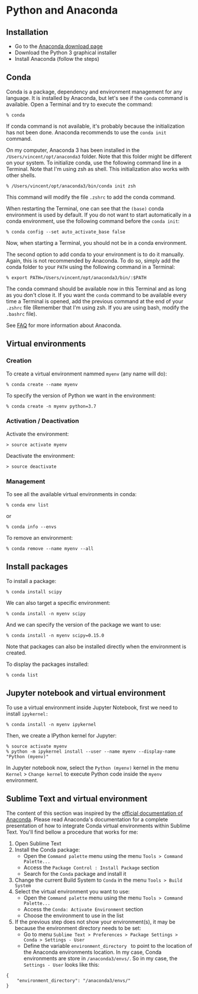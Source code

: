 # Python and Anaconda


## Installation

- Go to the [Anaconda download page](https://www.anaconda.com/distribution)
- Download the Python 3 graphical installer
- Install Anaconda (follow the steps)


## Conda

Conda is a package, dependency and environment management for any language. It is installed by Anaconda, but let's see if the `conda` command is available. Open a Terminal and try to execute the command:

```
% conda
```

If conda command is not available, it's probably because the initialization has not been done. Anaconda recommends to use the `conda init` command.

On my computer, Anaconda 3 has been installed in the `/Users/vincent/opt/anaconda3` folder. Note that this folder might be different on your system. To initialize conda, use the following command line in a Terminal. Note that I'm using zsh as shell. This initialization also works with other shells.

```
% /Users/vincent/opt/anaconda3/bin/conda init zsh
```

This command will modify the file `.zshrc` to add the conda command.

When restarting the Terminal, one can see that the `(base)` conda environment is used by default. If you do not want to start automatically in a conda environment, use the following command before the `conda init`:

```
% conda config --set auto_activate_base false
```

Now, when starting a Terminal, you should not be in a conda environment.

The second option to add conda to your environment is to do it manually. Again, this is not recommended by Anaconda. To do so, simply add the conda folder to your `PATH` using the following command in a Terminal:

```
% export PATH=/Users/vincent/opt/anaconda3/bin/:$PATH
```

The conda command should be available now in this Terminal and as long as you don't close it. If you want the `conda` command to be available every time a Terminal is opened, add the previous command at the end of your `.zshrc` file (Remember that  I'm using zsh. If you are using bash, modify the `.bashrc` file).

See [FAQ](https://docs.anaconda.com/anaconda/user-guide/faq/) for more information about Anaconda.


## Virtual environments

### Creation

To create a virtual environment nammed `myenv` (any name will do):

```
% conda create --name myenv
```

To specify the version of Python we want in the environment:

```
% conda create -n myenv python=3.7
```

### Activation / Deactivation

Activate the environment:

```
> source activate myenv
```

Deactivate the environment:

```
> source deactivate
```


### Management

To see all the available virtual environments in conda:

```
% conda env list
```

or 

```
% conda info --envs
```

To remove an environment:

```
% conda remove --name myenv --all
```

## Install packages

To install a package:

```
% conda install scipy
```

We can also target a specific environment:

```
% conda install -n myenv scipy
```

And we can specify the version of the package we want to use:

```
% conda install -n myenv scipy=0.15.0
```

Note that packages can also be installed directly when the environment is created.

To display the packages installed:

```
% conda list
```


## Jupyter notebook and virtual environment

To use a virtual environment inside Jupyter Notebook, first we need to install `ipykernel:`

```
% conda install -n myenv ipykernel
```

Then, we create a IPython kernel for Jupyter:

```
% source activate myenv
% python -m ipykernel install --user --name myenv --display-name "Python (myenv)"
```

In Jupyter notebook now, select the `Python (myenv)`  kernel in the menu `Kernel` > `Change kernel` to execute Python code inside the `myenv` environment.


## Sublime Text and virtual environment

The content of this section was inspired by the [official documentation of Anaconda](https://docs.anaconda.com/anaconda/user-guide/tasks/integration/sublime/). Please read Anaconda's documentation for a complete presentation of how to integrate Conda virtual environments within Sublime Text. You'll find bellow a procedure that works for me:

1. Open Sublime Text
2. Install the Conda package:
	- Open the `Command palette` menu using the menu `Tools > Command Palette...`
	- Access the `Package Control : Install Package` section
	- Search for the `Conda` package and install it
3. Change the current Build System to `Conda` in the menu `Tools > Build System`
4. Select the virtual environment you want to use:
	- Open the `Command palette` menu using the menu `Tools > Command Palette...`
	- Access the `Conda: Activate Environment` section
	- Choose the environment to use in the list
5. If the previous step does not show your environment(s), it may be because the environment directory needs to be set:
	- Go to menu `Sublime Text > Preferences > Package Settings > Conda > Settings - User`
	- Define the variable `environment_directory ` to point to the location of the Anaconda environments location. In my case, Conda environments are store in `/anaconda3/envs/`. So in my case, the `Settings - User` looks like this:

```
{
	"environment_directory": "/anaconda3/envs/"
}
```